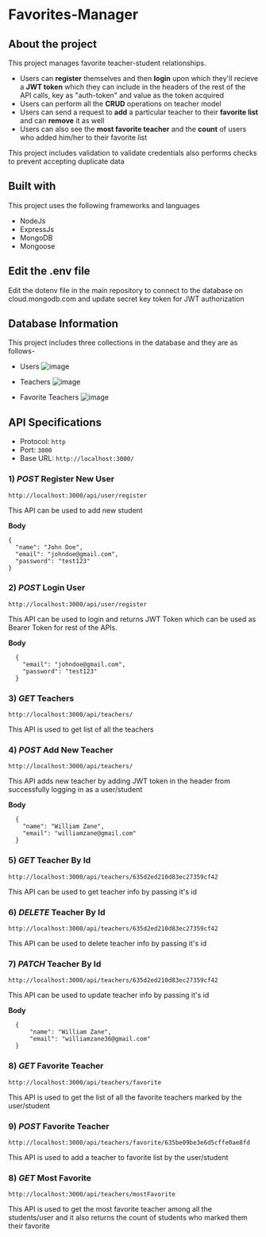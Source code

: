 # Favorites-Manager

## About the project
This project manages favorite teacher-student relationships.
* Users can **register** themselves and then **login** upon which they'll recieve a **JWT token** which they can include in the headers of the rest of the API calls, key as "auth-token" and value as the token acquired
* Users can perform all the **CRUD** operations on teacher model
* Users can send a request to **add** a particular teacher to their **favorite list** and can **remove** it as well
* Users can also see the **most favorite teacher** and the **count** of users who added him/her to their favorite list

This project includes validation to validate credentials also performs checks to prevent accepting duplicate data

## Built with
This project uses the following frameworks and languages
* NodeJs
* ExpressJs
* MongoDB
* Mongoose

## Edit the .env file
Edit the dotenv file in the main repository to connect to the database on cloud.mongodb.com and update secret key token for JWT authorization

## Database Information
This project includes three collections in the database and they are as follows-
* Users
![image](https://user-images.githubusercontent.com/61968230/198859402-4e7dd3a3-9438-48f5-8b88-4a67db464ac4.png)


* Teachers
![image](https://user-images.githubusercontent.com/61968230/198859430-85fa8ac8-0341-4b8e-aece-49b5b1d978dd.png)


* Favorite Teachers
![image](https://user-images.githubusercontent.com/61968230/198859608-4dff9453-1591-470b-9821-d2f8cd999475.png)


## API Specifications
* Protocol: `http`
* Port: `3000`
* Base URL: `http://localhost:3000/`

### 1) ***POST*** Register New User
  ```http://localhost:3000/api/user/register```
  
  This API can be used to add new student
  
  **Body**
  ```
  {
    "name": "John Doe",
    "email": "johndoe@gmail.com",
    "password": "test123"
  }
  ```

### 2) ***POST*** Login User
```http://localhost:3000/api/user/register```

This API can be used to login and returns JWT Token which can be used as Bearer Token for rest of the APIs.

**Body**
```
  {
    "email": "johndoe@gmail.com",
    "password": "test123"
  }
```

### 3) ***GET*** Teachers
```http://localhost:3000/api/teachers/```

This API is used to get list of all the teachers


### 4) ***POST*** Add New Teacher
```http://localhost:3000/api/teachers/```

This API adds new teacher by adding JWT token in the header from successfully logging in as a user/student

**Body**
```
  {
    "name": "William Zane",
    "email": "williamzane@gmail.com"
  }
```

### 5) ***GET*** Teacher By Id
```http://localhost:3000/api/teachers/635d2ed210d83ec27359cf42```

This API can be used to get teacher info by passing it's id

### 6) ***DELETE*** Teacher By Id
```http://localhost:3000/api/teachers/635d2ed210d83ec27359cf42```

This API can be used to delete teacher info by passing it's id


### 7) ***PATCH*** Teacher By Id
```http://localhost:3000/api/teachers/635d2ed210d83ec27359cf42```

This API can be used to update teacher info by passing it's id

**Body**
```
  {
      "name": "William Zane",
      "email": "williamzane36@gmail.com"
  }
 ```

### 8) ***GET*** Favorite Teacher
```http://localhost:3000/api/teachers/favorite```

This API is used to get the list of all the favorite teachers marked by the user/student


### 9) ***POST*** Favorite Teacher
```http://localhost:3000/api/teachers/favorite/635be09be3e6d5cffe0ae8fd```

This API is used to add a teacher to favorite list by the user/student

### 8) ***GET*** Most Favorite
```http://localhost:3000/api/teachers/mostFavorite```

This API is used to get the most favorite teacher among all the students/user and it also returns the count of students who marked them their favorite


